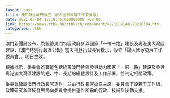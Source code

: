 ```yaml
---
layout: post
title: 澳門特區政府設立「融入國家發展工作委員會」
date: 2021-05-04 15:19:46.000000000 +08:00
link: https://news.rthk.hk/rthk/ch/component/k2/1589148-20210504.htm
categories: rthk
---
```


澳門新聞局公布，為統籌澳門特區政府參與國家「一帶一路」建設及粵港澳大灣區建設，《澳門特別行政區公報》當天刊登行政長官批示，設立「融入國家發展工作委員會」，明日生效。

根據批示，委員會的職能包括統籌澳門特區參與助力國家「一帶一路」建設及參與粵港澳大灣區建設的短、中、長期的總體設計及工作部署，並制定相關政策。

委員會隸屬澳門行政長官運作，並由行政長官擔任主席。委員會下設若干工作組，政策研究和區域發展局向委員會提供運作所需的行政、技術及後勤支援。

